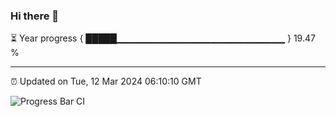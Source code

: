 ### Hi there 👋

⏳ Year progress { █████▁▁▁▁▁▁▁▁▁▁▁▁▁▁▁▁▁▁▁▁▁▁▁▁▁ } 19.47 %

---

⏰ Updated on Tue, 12 Mar 2024 06:10:10 GMT

![Progress Bar CI](https://github.com/Shyam-Makwana/GitHub-Actions-Demo/workflows/Progress%20Bar%20CI/badge.svg)
